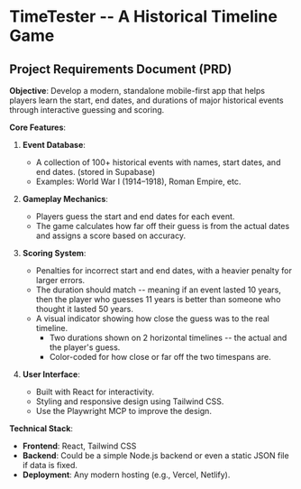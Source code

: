 # TimeTester -- A Historical Timeline Game
## Project Requirements Document (PRD)

**Objective**:
Develop a modern, standalone mobile-first app that helps players learn the start, end dates, and durations of major historical events through interactive guessing and scoring.

**Core Features**:

1. **Event Database**:

   * A collection of 100+ historical events with names, start dates, and end dates. (stored in Supabase)
   * Examples: World War I (1914–1918), Roman Empire, etc.

2. **Gameplay Mechanics**:

   * Players guess the start and end dates for each event.
   * The game calculates how far off their guess is from the actual dates and assigns a score based on accuracy.

3. **Scoring System**:

   * Penalties for incorrect start and end dates, with a heavier penalty for larger errors.
   * The duration should match -- meaning if an event lasted 10 years, then the player who guesses 11 years is better than someone who thought it lasted 50 years.
   * A visual indicator showing how close the guess was to the real timeline.
     * Two durations shown on 2 horizontal timelines -- the actual and the player's guess.
     * Color-coded for how close or far off the two timespans are.

4. **User Interface**:

   * Built with React for interactivity.
   * Styling and responsive design using Tailwind CSS.
   * Use the Playwright MCP to improve the design.


**Technical Stack**:

* **Frontend**: React, Tailwind CSS
* **Backend**: Could be a simple Node.js backend or even a static JSON file if data is fixed.
* **Deployment**: Any modern hosting (e.g., Vercel, Netlify).

